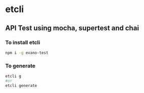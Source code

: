 # etcli

## API Test using mocha, supertest and chai


### To install etcli
```sh
npm i -g evano-test
```
### To generate
```sh
etcli g
#or
etcli generate
```
